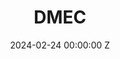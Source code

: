 ---
title: DMEC
date: 2024-02-24 00:00:00 Z
layout: blocks
location: Dallas, TX<br>Sheraton Dallas
booth_number: 304/305
page_sections:
- template: Event Jumobtron
  block: event-jumbotron
  title: Event Header
  toc_include: false
  headline: DMEC Compliance Conference
  image: https://go.alight.com/rs/777-ERD-451/images/hr-tech-2023-hero.jpg
  info_container: true
  info_details:
  - label: Location
    content: Dallas, TX<br>Sheraton Dallas
  - label: Date
    content: March 25-28
  - label: Where to find us
    content: Booth 304/305
- template: Intro TOC
  block: intro-share-to-social
  title: Intro Content
  share_headline: Share this event
  social_share:
  - title: Facebook
    link: "https://www.facebook.com/sharer/sharer.php?u=https%3A//go.alight.com/DMEC-Compliance-Conference-2024"
  - title: X
    link: "https://twitter.com/intent/tweet?text=https%3A//go.alight.com/DMEC-Compliance-Conference-2024"
  - title: LinkedIn
    link: "https://www.linkedin.com/shareArticle?mini=true&url=https%3A//go.alight.com/DMEC-Compliance-Conference-2024"
  headline: Content is gonna go here.
  content: "<p>Lorem ipsum dolor sit amet consectetur adipisicing elit. Vel, tenetur repudiandae! Iusto culpa ab fugiat distinctio sunt recusandae excepturi soluta voluptatem, ratione doloremque corrupti officiis dolorem veniam corporis error nemo?</p><p>Lorem ipsum dolor, sit amet consectetur adipisicing elit. Odio dolor libero veniam porro natus, obcaecati, voluptates facere nostrum provident iste voluptatum. Deleniti alias atque quibusdam quasi est pariatur reiciendis vel.</p>"
  cta: Learn more
  cta_link: id--event-header
- template: Single Speaker
  block: single-speaker-v2
  title: Speaking Session
  toc_include: true
  headline: Hear from the experts
  speaker_info:
  - name: Carla O'Sullivan
    title: Senior Compliance Manager
    company: Alight Solutions
    photo: https://go.alight.com/rs/777-ERD-451/images/carla-o-sullivan.png?version=0
  - name: Sheri Pullen
    title: Senior Compliance Manager
    company: Alight Solutions
    photo: https://go.alight.com/rs/777-ERD-451/images/sheri-pullen.png?version=0
  session_information:
  - date: Wednesday, March 27
    time: 1:00-2:00 pm<br>Concurrent Sessions
  session_title: Name That Law&colon; What to Do When a Leave Is Covered By More Than One Law
  session_description: <p>What do you do when an employee is on a single leave of absence that is covered by more than one law? Your challenge is to determine which aspect of each law takes precedence over the others. A single absence could be a qualified event under the federal Family and Medical Leave Act, workers’ compensation, state paid or unpaid family and medical leave laws, and/or a disability program. Add the Employee Retirement Income Security Act or the Americans with Disabilities Act into the mix, and you have a minefield of rules and regulations that may be tricky to traverse. During this interactive hour, Alight’s compliance experts will walk you through real-life complex scenarios that we see every day — leaving you better educated about the knowledge and resources you need when you come across these challenging situations.</p>
- template: Image Content
  block: image-content
  background_color: slate
  title: Cocktail Hour
  image_right: true
  image: https://go.alight.com/rs/777-ERD-451/images/apa-congress-2023-workday-party.jpg
  content: "<h2><em>Save your spot at our <strong>invitation-only cocktail party</strong> onsite at the Sheraton Dallas!</em></h2><p><strong>Tuesday, May 16 | 5:00-7:00 PM<br>Sheraton Dallas: Open Palette</strong></p><p>Join Alight and MDGuidelines team members from the US and Canada for an exclusive cocktail reception after the conference program has concluded on Tuesday. Make your way to Open Palette (inside the conference hotel!) for a fun get-together and enter to win one of three doorprizes – Target gift cards!</p>"
- template: Block Links
  block: block-links
  title: Products
  toc_include: true
  headline: Learn how Alight can partner with you, beyond absence management
  content: <p>Supporting a productive and healthy workforce takes a coordinated effort. Your people count on you for resources that will enhance their health, wealth, retirement plans, and more. Our technology and insights can drive better outcomes for your people and your business.</p>
  links: 
  - title: "Our Platform: Alight Worklife"
    url: https://www.alight.com/platform/alight-worklife
  - title: "Health Benefits"
    url: https://www.alight.com/solutions/health-benefits
  - title: "Wellbeing"
    url: https://www.alight.com/solutions/employee-wellbeing-solutions
  - title: "Retirement Benefits"
    url: https://www.alight.com/solutions/retirement-benefits
  - title: "Payroll"
    url: https://www.alight.com/solutions/payroll
  - title: "Workforce"
    url: https://www.alight.com/solutions/workforce
  - title: "Professional Services"
    url: https://www.alight.com/solutions/professional-services
- template: Image Content
  block: image-content
  background_color: yellow
  title: Meet and Greet
  image_right: false
  image: https://go.alight.com/rs/777-ERD-451/images/Calendar--MeetUp.png?version=0
  content: "<h2 class='display-1'><em>Let's meet!</em></h2><p>Would you like to deliver a leave of absence experience that supports employee wellbeing and returns your people to work at the right time? Schedule a meeting with an Alight leaves expert to discuss your challenges and see how Alight can help.
</p>"
  cta: "Set up a meeting with Alight"
  cta_link: id--replace-me
---